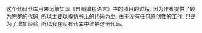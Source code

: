 这个代码仓库用来记录实现《自制编程语言》中的项目的过程.
因为作者提供了较为完整的代码, 所以主要以模仿书上的代码为主,
由于没有任何原创性的工作, 只是为了增加经验, 所以我在私有仓库中维护这份代码.
